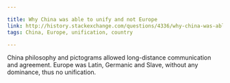 ```yaml
---

title: Why China was able to unify and not Europe
link: http://history.stackexchange.com/questions/4336/why-china-was-able-to-unify-and-not-europe
tags: China, Europe, unification, country

---
```


China philosophy and pictograms allowed long-distance communication and agreement.
Europe was Latin, Germanic and Slave, without any dominance, thus no unification.
